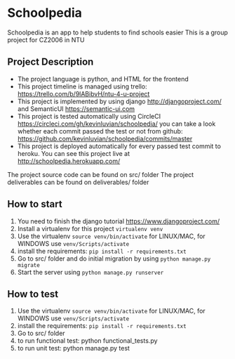 # Schoolpedia
Schoolpedia is an app to help students to find schools easier
This is a group project for CZ2006 in NTU

## Project Description
- The project language is python, and HTML for the frontend
- This project timeline is managed using trello: https://trello.com/b/9lABibvH/ntu-4-u-project
- This project is implemented by using django http://djangoproject.com/ and SemanticUI https://semantic-ui.com
- This project is tested automatically using CircleCI https://circleci.com/gh/kevinluvian/schoolpedia/ you can take a look whether each commit passed the test or not from github: https://github.com/kevinluvian/schoolpedia/commits/master
- This project is deployed automatically for every passed test commit to heroku. You can see this project live at http://schoolpedia.herokuapp.com/

The project source code can be found on src/ folder
The project deliverables can be found on deliverables/ folder

## How to start
1. You need to finish the django tutorial https://www.djangoproject.com/
2. Install a virtualenv for this project `virtualenv venv`
3. Use the virtualenv `source venv/bin/activate` for LINUX/MAC, for WINDOWS use `venv/Scripts/activate`
4. install the requirements: `pip install -r requirements.txt`
5. Go to src/ folder and do initial migration by using `python manage.py migrate`
6. Start the server using `python manage.py runserver`

## How to test
1. Use the virtualenv `source venv/bin/activate` for LINUX/MAC, for WINDOWS use `venv/Scripts/activate`
2. install the requirements: `pip install -r requirements.txt`
3. Go to src/ folder
4. to run functional test: python functional_tests.py
5. to run unit test: python manage.py test
